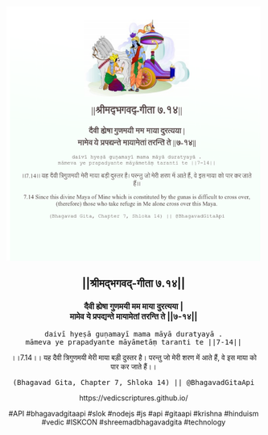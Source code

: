 <img src="../../asset/BG_7_14.png"/>
<center><h2>||श्रीमद्‍भगवद्‍-गीता ७.१४||</h2>
<h3>दैवी ह्येषा गुणमयी मम माया दुरत्यया |<br/>मामेव ये प्रपद्यन्ते मायामेतां तरन्ति ते ||७-१४||</h3>
<pre>daivī hyeṣā guṇamayī mama māyā duratyayā .<br/>māmeva ye prapadyante māyāmetāṃ taranti te ||7-14||</pre>
<p>।।7.14।। यह दैवी त्रिगुणमयी मेरी माया बड़ी दुस्तर है। परन्तु जो मेरी शरण में आते हैं, वे इस माया को पार कर जाते हैं।।</p>
<pre>(Bhagavad Gita, Chapter 7, Shloka 14) || @BhagavadGitaApi</pre><p>https://vedicscriptures.github.io/</p><p>#API #bhagavadgitaapi #slok #nodejs #js #api #gitaapi #krishna #hinduism #vedic #ISKCON #shreemadbhagavadgita #technology</p></center>
